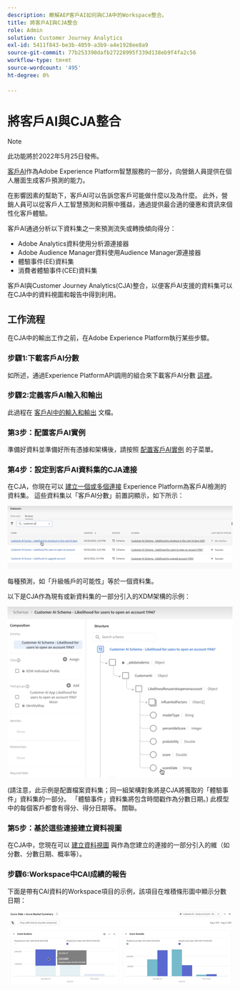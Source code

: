```yaml
---
description: 瞭解AEP客戶AI如何與CJA中的Workspace整合。
title: 將客戶AI與CJA整合
role: Admin
solution: Customer Journey Analytics
exl-id: 5411f843-be3b-4059-a3b9-a4e1928ee8a9
source-git-commit: 77b253390dafb27228995f339d138eb9f4fa2c56
workflow-type: tm+mt
source-wordcount: '495'
ht-degree: 0%

---
```


# 將客戶AI與CJA整合

>[!NOTE]
>
>此功能將於2022年5月25日發佈。

[客戶AI](https://experienceleague.adobe.com/docs/experience-platform/intelligent-services/customer-ai/overview.html?lang=en)作為Adobe Experience Platform智慧服務的一部分，向營銷人員提供在個人層面生成客戶預測的能力。

在影響因素的幫助下，客戶AI可以告訴您客戶可能做什麼以及為什麼。 此外，營銷人員可以從客戶人工智慧預測和洞察中獲益，通過提供最合適的優惠和資訊來個性化客戶體驗。

客戶AI通過分析以下資料集之一來預測流失或轉換傾向得分：

* Adobe Analytics資料使用分析源連接器
* Adobe Audience Manager資料使用Audience Manager源連接器
* 體驗事件(EE)資料集
* 消費者體驗事件(CEE)資料集

客戶AI與Customer Journey Analytics(CJA)整合，以便客戶AI支援的資料集可以在CJA中的資料視圖和報告中得到利用。

## 工作流程

在CJA中的輸出工作之前，在Adobe Experience Platform執行某些步驟。

### 步驟1:下載客戶AI分數

如所述，通過Experience PlatformAPI調用的組合來下載客戶AI分數 [這裡](https://experienceleague.adobe.com/docs/experience-platform/intelligent-services/customer-ai/getting-started.html?lang=en#downloading-customer-ai-scores)。

### 步驟2:定義客戶AI輸入和輸出

此過程在 [客戶AI中的輸入和輸出](https://experienceleague.adobe.com/docs/experience-platform/intelligent-services/customer-ai/input-output.html?lang=en) 文檔。

### 第3步：配置客戶AI實例

準備好資料並準備好所有憑據和架構後，請按照 [配置客戶AI實例](https://experienceleague.adobe.com/docs/experience-platform/intelligent-services/customer-ai/user-guide/configure.html?lang=en) 的子菜單。

### 第4步：設定到客戶AI資料集的CJA連接

在CJA，你現在可以 [建立一個或多個連接](/help/connections/create-connection.md) Experience Platform為客戶AI檢測的資料集。 這些資料集以「客戶AI分數」前置詞顯示，如下所示：

![CAI得分](assets/cai-scores.png)

每種預測，如「升級帳戶的可能性」等於一個資料集。

以下是CJA作為現有或新資料集的一部分引入的XDM架構的示例：

![CAI模式](assets/cai-schema.png)

(請注意，此示例是配置檔案資料集；同一組架構對象將是CJA將獲取的「體驗事件」資料集的一部分。 「體驗事件」資料集將包含時間戳作為分數日期。) 此模型中的每個客戶都會有得分、得分日期等。 關聯。

### 第5步：基於這些連接建立資料視圖

在CJA中，您現在可以 [建立資料視圖](/help/data-views/create-dataview.md) 與作為您建立的連接的一部分引入的維（如分數、分數日期、概率等）。

### 步驟6:Workspace中CAI成績的報告

下面是帶有CAI資料的Workspace項目的示例，該項目在堆積條形圖中顯示分數日期：

![記分時段](assets/workspace-scores.png)

